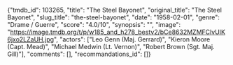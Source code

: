 {"tmdb_id": 103265, "title": "The Steel Bayonet", "original_title": "The Steel Bayonet", "slug_title": "the-steel-bayonet", "date": "1958-02-01", "genre": "Drame / Guerre", "score": "4.0/10", "synopsis": "", "image": "https://image.tmdb.org/t/p/w185_and_h278_bestv2/bCe8632MZMFClvUIK6jxo2LZaUH.jpg", "actors": ["Leo Genn (Maj. Gerrard)", "Kieron Moore (Capt. Mead)", "Michael Medwin (Lt. Vernon)", "Robert Brown (Sgt. Maj. Gill)"], "comments": [], "recommandations_id": []}